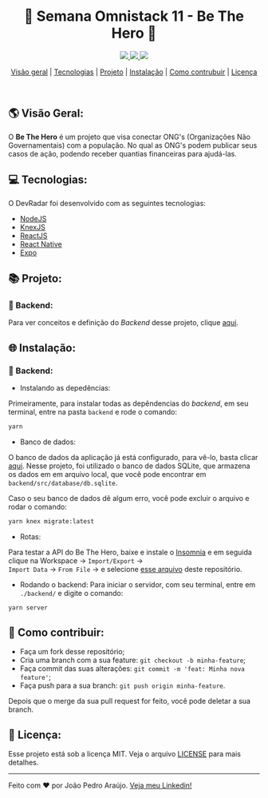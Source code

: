 <h1 align='center'>🚀 Semana Omnistack 11 - Be The Hero 💪</h1>

<p align="center">
  <a aria-label="Versão do Node" href="https://github.com/nodejs/node/blob/master/doc/changelogs/CHANGELOG_V12.md#12.14.1">
    <img src="https://img.shields.io/badge/node.js@lts-12.14.1-informational?logo=Node.JS"></img>
  </a>
  <a aria-label="Versão do React" href="https://github.com/facebook/react/blob/master/CHANGELOG.md#16120-november-14-2019">
    <img src="https://img.shields.io/badge/react-16.12.0-informational?logo=react"></img>
  </a>
  <a aria-label="Versão do Expo" href="https://www.npmjs.com/package/expo-cli/v/3.11.5">
    <img src="https://img.shields.io/badge/expo--CLI-3.11.5-informational?logo=expo"></img>
  </a>
</p>

<p align="center">
  <a href="#-visão-geral">Visão geral</a> |
  <a href="#-tecnologias">Tecnologias</a> |
  <a href="#-projeto">Projeto</a> |
  <a href="#-instalação">Instalação</a> |
  <a href="#-como-contribuir">Como contrubuir</a> |
  <a href="#-licença">Licença</a>
</p>

<br>

## 🌎 Visão Geral:
O **Be The Hero** é um projeto que visa conectar ONG's (Organizações Não Governamentais) com a população. No qual as ONG's podem publicar seus casos de ação, podendo receber quantias financeiras para ajudá-las.

## 💻 Tecnologias:  
O DevRadar foi desenvolvido com as seguintes tecnologias:
- [NodeJS](https://nodejs.org/pt-br/)
- [KnexJS](http://knexjs.org/)
- [ReactJS](https://reactjs.org)
- [React Native](https://facebook.github.io/react-native/)
- [Expo](https://expo.io/)

## 📚 Projeto:

### 💾 Backend:
Para ver conceitos e definição do *Backend* desse projeto, clique [aqui](./backend/readme.md).

## 🌐 Instalação:

  ### 💾 Backend:

- Instalando as depedências:

Primeiramente, para instalar todas as depêndencias do *backend*, em seu terminal, entre na pasta `backend` e rode o comando:

```bash
yarn
```

- Banco de dados:

O banco de dados da aplicação já está configurado, para vê-lo, basta clicar [aqui](./backend/knexfile.js). Nesse projeto, foi utilizado o banco de dados SQLite, que armazena os dados em em arquivo local, que você pode encontrar em `backend/src/database/db.sqlite`.

Caso o seu banco de dados dê algum erro, você pode excluir o arquivo e rodar o comando:

```bash
yarn knex migrate:latest
```

- Rotas:

Para testar a API do Be The Hero, baixe e instale o [Insomnia](https://insomnia.rest/download/) e em seguida clique na Workspace → `Import/Export` →  
`Import Data` → `From File` → e selecione [esse arquivo](./.github/Insomnia_routes.json) deste repositório.

- Rodando o backend:
Para iniciar o servidor, com seu terminal, entre em `./backend/` e digite o comando:

```bash
yarn server
```

## 🤔 Como contribuir:

- Faça um fork desse repositório;
- Cria uma branch com a sua feature: `git checkout -b minha-feature`;
- Faça commit das suas alterações: `git commit -m 'feat: Minha nova feature'`;
- Faça push para a sua branch: `git push origin minha-feature`.

Depois que o merge da sua pull request for feito, você pode deletar a sua branch.

## :memo: Licença:

Esse projeto está sob a licença MIT. Veja o arquivo [LICENSE](LICENSE) para mais detalhes.

---
Feito com ❤ por João Pedro Araújo. [Veja meu Linkedin!](https://www.linkedin.com/in/jo%C3%A3o-pedro-731ab61a5/)